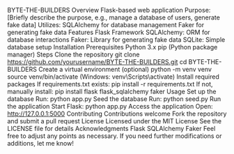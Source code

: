 BYTE-THE-BUILDERS
Overview
Flask-based web application
Purpose: [Briefly describe the purpose, e.g., manage a database of users, generate fake data]
Utilizes:
SQLAlchemy for database management
Faker for generating fake data
Features
Flask Framework
SQLAlchemy: ORM for database interactions
Faker: Library for generating fake data
SQLite: Simple database setup
Installation
Prerequisites
Python 3.x
pip (Python package manager)
Steps
Clone the repository
git clone https://github.com/yourusername/BYTE-THE-BUILDERS.git
cd BYTE-THE-BUILDERS
Create a virtual environment (optional)
python -m venv venv
source venv/bin/activate (Windows: venv\Scripts\activate)
Install required packages
If requirements.txt exists: pip install -r requirements.txt
If not, manually install:
pip install flask flask_sqlalchemy faker
Usage
Set up the database
Run: python app.py
Seed the database
Run: python seed.py
Run the application
Start Flask: python app.py
Access the application
Open: http://127.0.0.1:5000
Contributing
Contributions welcome
Fork the repository and submit a pull request
License
Licensed under the MIT License
See the LICENSE file for details
Acknowledgments
Flask
SQLAlchemy
Faker
Feel free to adjust any points as necessary. If you need further modifications or additions, let me know!
